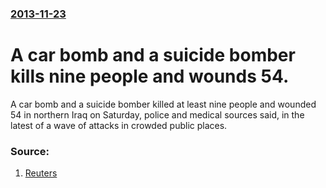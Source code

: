 ### [2013-11-23](/news/2013/11/23/index.md)

# A car bomb and a suicide bomber kills nine people and wounds 54. 

A car bomb and a suicide bomber killed at least nine people and wounded 54 in northern Iraq on Saturday, police and medical sources said, in the latest of a wave of attacks in crowded public places.


### Source:

1. [Reuters](http://uk.reuters.com/article/2013/11/23/uk-iraq-violence-idUKBRE9AM08J20131123)
